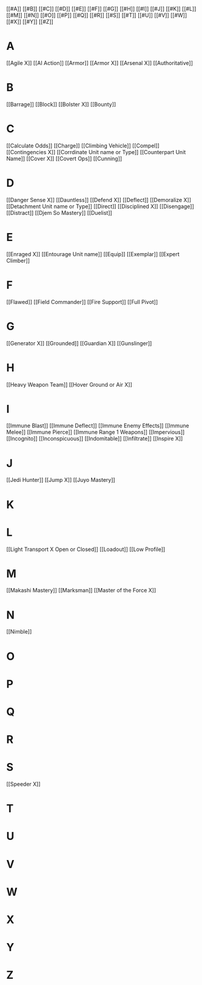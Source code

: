 [[#A]]	[[#B]]	[[#C]]	[[#D]]	[[#E]]	[[#F]]	[[#G]]	[[#H]]	[[#I]]	[[#J]]	[[#K]]
[[#L]]	[[#M]]	[[#N]]	[[#O]]	[[#P]]	[[#Q]]	[[#R]]	[[#S]]	[[#T]]	[[#U]]	[[#V]]
[[#W]]	[[#X]]	[[#Y]]	[[#Z]]

# A
[[Agile X]]
[[AI Action]]
[[Armor]]
[[Armor X]]
[[Arsenal X]]
[[Authoritative]]

# B
[[Barrage]]
[[Block]]
[[Bolster X]]
[[Bounty]]

# C
[[Calculate Odds]]
[[Charge]]
[[Climbing Vehicle]]
[[Compel]]
[[Contingencies X]]
[[Corrdinate Unit name or Type]]
[[Counterpart Unit Name]]
[[Cover X]]
[[Covert Ops]]
[[Cunning]]

# D
[[Danger Sense X]]
[[Dauntless]]
[[Defend X]]
[[Deflect]]
[[Demoralize X]]
[[Detachment Unit name or Type]]
[[Direct]]
[[Disciplined X]]
[[Disengage]]
[[Distract]]
[[Djem So Mastery]]
[[Duelist]]

# E
[[Enraged X]]
[[Entourage Unit name]]
[[Equip]]
[[Exemplar]]
[[Expert Climber]]

# F
[[Flawed]]
[[Field Commander]]
[[Fire Support]]
[[Full Pivot]]

# G
[[Generator X]]
[[Grounded]]
[[Guardian X]]
[[Gunslinger]]

# H
[[Heavy Weapon Team]]
[[Hover Ground or Air X]]

# I
[[Immune Blast]]
[[Immune Deflect]]
[[Immune Enemy Effects]]
[[Immune Melee]]
[[Immune Pierce]]
[[Immune Range 1 Weapons]]
[[Impervious]]
[[Incognito]]
[[Inconspicuous]]
[[Indomitable]]
[[Infiltrate]]
[[Inspire X]]

# J
[[Jedi Hunter]]
[[Jump X]]
[[Juyo Mastery]]

# K
# L
[[Light Transport X Open or Closed]]
[[Loadout]]
[[Low Profile]]

# M
[[Makashi Mastery]]
[[Marksman]]
[[Master of the Force X]]

# N
[[Nimble]]

# O
# P
# Q
# R
# S
[[Speeder X]]

# T
# U
# V
# W
# X
# Y
# Z